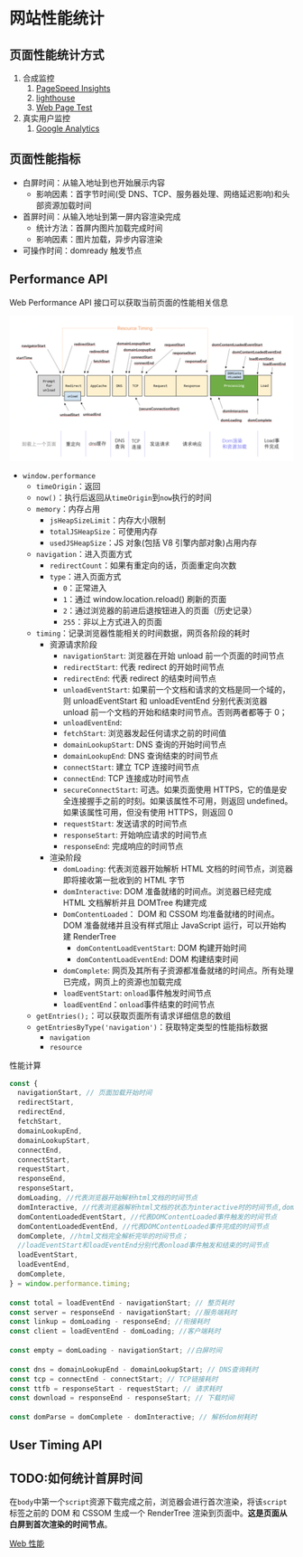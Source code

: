 # 网站性能统计

## 页面性能统计方式

1. 合成监控
   1. [PageSpeed Insights](https://developers.google.com/speed/pagespeed/insights/?hl=zh-cn)
   2. [lighthouse](https://developers.google.com/web/tools/lighthouse)
   3. [Web Page Test](https://webpagetest.org/easy)
2. 真实用户监控
   1. [Google Analytics](https://analytics.google.com/analytics/web/#/)

## 页面性能指标

- 白屏时间：从输入地址到也开始展示内容
  - 影响因素：首字节时间(受 DNS、TCP、服务器处理、网络延迟影响)和头部资源加载时间
- 首屏时间：从输入地址到第一屏内容渲染完成
  - 统计方法：首屏内图片加载完成时间
  - 影响因素：图片加载，异步内容渲染
- 可操作时间：domready 触发节点

## Performance API

Web Performance API 接口可以获取当前页面的性能相关信息

![页面加载解析时间轴å](/assets/images/browser/page-load-timeline.png)

- `window.performance`
  - `timeOrigin`：返回
  - `now()`：执行后返回从`timeOrigin`到`now`执行的时间
  - `memory`：内存占用
    - `jsHeapSizeLimit`：内存大小限制
    - `totalJSHeapSize`：可使用内存
    - `usedJSHeapSize`：JS 对象(包括 V8 引擎内部对象)占用内存
  - `navigation`：进入页面方式
    - `redirectCount`：如果有重定向的话，页面重定向次数
    - `type`：进入页面方式
      - `0`：正常进入
      - `1`：通过 window.location.reload() 刷新的页面
      - `2`：通过浏览器的前进后退按钮进入的页面（历史记录）
      - `255`：非以上方式进入的页面
  - `timing`：记录浏览器性能相关的时间数据，网页各阶段的耗时
    - 资源请求阶段
      - `navigationStart`: 浏览器在开始 unload 前一个页面的时间节点
      - `redirectStart`: 代表 redirect 的开始时间节点
      - `redirectEnd`: 代表 redirect 的结束时间节点
      - `unloadEventStart`: 如果前一个文档和请求的文档是同一个域的，则 unloadEventStart 和 unloadEventEnd 分别代表浏览器 unload 前一个文档的开始和结束时间节点。否则两者都等于 0；
      - `unloadEventEnd`:
      - `fetchStart`: 浏览器发起任何请求之前的时间值
      - `domainLookupStart`: DNS 查询的开始时间节点
      - `domainLookupEnd`: DNS 查询结束的时间节点
      - `connectStart`: 建立 TCP 连接时间节点
      - `connectEnd`: TCP 连接成功时间节点
      - `secureConnectStart`: 可选。如果页面使用 HTTPS，它的值是安全连接握手之前的时刻。如果该属性不可用，则返回 undefined。如果该属性可用，但没有使用 HTTPS，则返回 0
      - `requestStart`: 发送请求的时间节点
      - `responseStart`: 开始响应请求的时间节点
      - `responseEnd`: 完成响应的时间节点
    - 渲染阶段
      - `domLoading`: 代表浏览器开始解析 HTML 文档的时间节点，浏览器即将接收第一批收到的 HTML 字节
      - `domInteractive`: DOM 准备就绪的时间点。浏览器已经完成 HTML 文档解析并且 DOMTree 构建完成
      - `DomContentLoaded`： DOM 和 CSSOM 均准备就绪的时间点。DOM 准备就绪并且没有样式阻止 JavaScript 运行，可以开始构建 RenderTree
        - `domContentLoadEventStart`: DOM 构建开始时间
        - `domContentLoadEventEnd`: DOM 构建结束时间
      - `domComplete`: 网页及其所有子资源都准备就绪的时间点。所有处理已完成，网页上的资源也加载完成
      - `loadEventStart`: `onload`事件触发时间节点
      - `loadEventEnd`：`onload`事件结束的时间节点
  - `getEntries();`：可以获取页面所有请求详细信息的数组
  - `getEntriesByType('navigation')`：获取特定类型的性能指标数据
    - `navigation`
    - `resource`

性能计算

```js
const {
  navigationStart, // 页面加载开始时间
  redirectStart,
  redirectEnd,
  fetchStart,
  domainLookupEnd,
  domainLookupStart,
  connectEnd,
  connectStart,
  requestStart,
  responseEnd,
  responseStart,
  domLoading, //代表浏览器开始解析html文档的时间节点
  domInteractive, //代表浏览器解析html文档的状态为interactive时的时间节点,dom解析完成，但是内嵌资源还未加载
  domContentLoadedEventStart, //代表DOMContentLoaded事件触发的时间节点
  domContentLoadedEventEnd, //代表DOMContentLoaded事件完成的时间节点
  domComplete, //html文档完全解析完毕的时间节点；
  //loadEventStart和loadEventEnd分别代表onload事件触发和结束的时间节点
  loadEventStart,
  loadEventEnd,
  domComplete,
} = window.performance.timing;

const total = loadEventEnd - navigationStart; // 整页耗时
const server = responseEnd - navigationStart; //服务端耗时
const linkup = domLoading - responseEnd; //衔接耗时
const client = loadEventEnd - domLoading; //客户端耗时

const empty = domLoading - navigationStart; //白屏时间

const dns = domainLookupEnd - domainLookupStart; // DNS查询耗时
const tcp = connectEnd - connectStart; // TCP链接耗时
const ttfb = responseStart - requestStart; // 请求耗时
const download = responseEnd - responseStart; // 下载时间

const domParse = domComplete - domInteractive; // 解析dom树耗时
```

## User Timing API

## TODO:如何统计首屏时间

在`body`中第一个`script`资源下载完成之前，浏览器会进行首次渲染，将该`script`标签之前的 DOM 和 CSSOM 生成一个 RenderTree 渲染到页面中。**这是页面从白屏到首次渲染的时间节点**。

[Web 性能](https://developer.mozilla.org/zh-CN/docs/Web/Performance)

